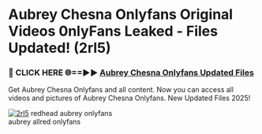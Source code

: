 # Aubrey Chesna Onlyfans Original Videos 0nlyFans Leaked - Files Updated! (2rl5)

<h3>🔴 CLICK HERE 🌐==►► <a href="https://tinyurl.com/2wckxsce" rel="nofollow">Aubrey Chesna Onlyfans Updated Files</a></h3>

Get Aubrey Chesna Onlyfans and all content. Now you can access all videos and pictures of Aubrey Chesna Onlyfans. New Updated Files 2025!

[![2rl5](https://i.imgur.com/AFduVYN.gif)](https://tinyurl.com/2wckxsce)
redhead aubrey onlyfans<br>
aubrey allred onlyfans